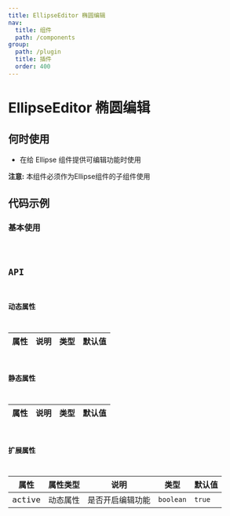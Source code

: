 ```yaml
---
title: EllipseEditor 椭圆编辑
nav:
  title: 组件
  path: /components
group:
  path: /plugin
  title: 插件
  order: 400
---
```


# EllipseEditor 椭圆编辑

## 何时使用

- 在给 Ellipse 组件提供可编辑功能时使用

**注意:** 本组件必须作为Ellipse组件的子组件使用

## 代码示例

### 基本使用

<code src="./demo/demo-01.tsx" />

## API

### 动态属性

| 属性 |说明|类型|默认值|
|-----|----|----|----|

### 静态属性

| 属性 |说明|类型|默认值|
|-----|----|----|----|

### 扩展属性

| 属性 | 属性类型 |说明|类型|默认值|
|-----|----|----|----|----|
|active| 动态属性 | 是否开启编辑功能 | `boolean` | `true` |

